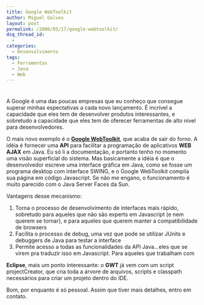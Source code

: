 ```yaml
---
title: Google WebToolkit
author: Miguel Galves
layout: post
permalink: /2006/05/17/google-webtoolkit/
dsq_thread_id:
  - 
categories:
  - Desenvolvimento
tags:
  - Ferramentas
  - Java
  - Web
---
```

# 

A Google é uma das poucas empresas que eu conheço que consegue superar minhas espectativas a cada novo lançamento. É incrível a capacidade que eles tem de desenvolver produtos interessantes, e sobretudo a capacidade que eles tem de oferecer ferramentas de alto nível para desenvolvedores.

O mais novo exemplo é o [**Google WebToolkit**][1], que acaba de sair do forno. A idéia é fornecer uma **API** para facilitar a programação de aplicativos **WEB AJAX** em Java. Eu só li a documentação, e portanto tenho no momento uma visão superficial do sistema. Mas basicamente a idéia é que o desenvolvedor escreve uma interface gráfica em Java, como se fosse um programa desktop com interface SWING, e o Google WebToolkit compila sua página em código Javascript. Se não me engano, o funcionamento é muito parecido com o Java Server Faces da Sun.

 [1]: http://code.google.com/webtoolkit/

Vantagens desse mecanismo: 
1.  Torna o processo de desenvolvimento de interfaces mais rápido, sobretudo para aqueles que não são experts em Javascript (e nem querem se tornar), e para aqueles que querem manter a compatibilidade de browsers
2.  Facilita o processo de debug, uma vez que pode se utilizar JUnits e debuggers de Java para testar a interface
3.  Permite acesso a todas as funcionalidades da API Java…eles que se virem pra traduzir isso em Javascript. Para aqueles que trabalham com 

**Eclipse**, mais um ponto interessante: o **GWT** já vem com um script projectCreator, que cria toda a árvore de arquivos, scripts e classpath necessários para criar um projeto dentro do IDE.

Bom, por enquanto é só pessoal. Assim que tiver mais detalhes, entro em contato.
